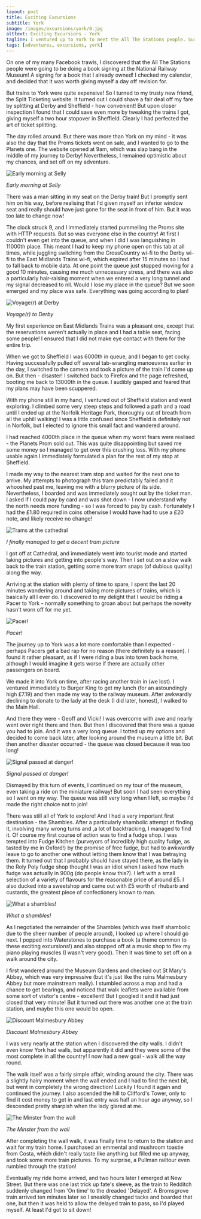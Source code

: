 ```yaml
---
layout: post
title: Exciting Excursions
subtitle: York
image: /images/excursions/york/0.jpg
alttext: Exciting Excursions - York
tagline: I ventured up to York to meet the All The Stations people. Surely such a simple task would cause me no trouble?
tags: [adventures, excursions, york]
---
```


On one of my many Facebook trawls, I discovered that the All The Stations people were going to be doing a book signing at the National Railway Museum! A signing for a book that I already owned! I checked my calendar, and decided that it was worth giving myself a day off revision for.

But trains to York were quite expensive! So I turned to my trusty new friend, the Split Ticketing website. It turned out I could shave a fair deal off my fare by splitting at Derby and Sheffield - how convenient! But upon closer inspection I found that I could save even more by tweaking the trains I got, giving myself a two hour stopover in Sheffield. Clearly I had perfected the art of ticket splitting.

The day rolled around. But there was more than York on my mind - it was also the day that the Proms tickets went on sale, and I wanted to go to the Planets one. The website opened at 9am, which was slap bang in the middle of my journey to Derby! Nevertheless, I remained optimistic about my chances, and set off on my adventure.

![Early morning at Selly](/images/excursions/york/1.jpg)

*Early morning at Selly*

There was a man sitting in my seat on the Derby train! But I promptly sent him on his way, before realising that I'd given myself an inferior window seat and really should have just gone for the seat in front of him. But it was too late to change now!

The clock struck 9, and I immediately started pummelling the Proms site with HTTP requests. But so was everyone else in the country! At first I couldn't even get into the queue, and when I did I was languishing in 11000th place. This meant I had to keep my phone open on this tab at all times, while juggling switching from the CrossCountry wi-fi to the Derby wi-fi to the East Midlands Trains wi-fi, which expired after 15 minutes so I had to fall back to mobile data. At one point the queue just stopped moving for a good 10 minutes, causing me much unnecessary stress, and there was also a particularly hair-raising moment when we entered a very long tunnel and my signal decreased to nil. Would I lose my place in the queue? But we soon emerged and my place was safe. Everything was going according to plan!

![Voyage(r) at Derby](/images/excursions/york/2.jpg)

*Voyage(r) to Derby*

My first experience on East Midlands Trains was a pleasant one, except that the reservations weren't actually in place and I had a table seat, facing some people! I ensured that I did not make eye contact with them for the entire trip.

When we got to Sheffield I was 6000th in queue, and I began to get cocky. Having successfully pulled off several tab-wrangling manoeuvres earlier in the day, I switched to the camera and took a picture of the train I'd come up on. But then - disaster! I switched back to Firefox and the page refreshed, booting me back to 13000th in the queue. I audibly gasped and feared that my plans may have been scuppered.

With my phone still in my hand, I ventured out of Sheffield station and went exploring. I climbed some very steep steps and followed a path and a road until I ended up at the Norfolk Heritage Park, thoroughly out of breath from all the uphill walking! I was a little confused since Sheffield is definitely not in Norfolk, but I elected to ignore this small fact and wandered around.

I had reached 4000th place in the queue when my worst fears were realised - the Planets Prom sold out. This was quite disappointing but saved me some money so I managed to get over this crushing loss. With my phone usable again I immediately formulated a plan for the rest of my stop at Sheffield.

I made my way to the nearest tram stop and waited for the next one to arrive. My attempts to photograph this tram predictably failed and it whooshed past me, leaving me with a blurry picture of its side. Nevertheless, I boarded and was immediately sought out by the ticket man. I asked if I could pay by card and was shot down - I now understand why the north needs more funding - so I was forced to pay by cash. Fortunately I had the £1.80 required in coins otherwise I would have had to use a £20 note, and likely receive no change!

![Trams at the cathedral](/images/excursions/york/3.jpg)

*I finally managed to get a decent tram picture*

I got off at Cathedral, and immediately went into tourist mode and started taking pictures and getting into people's way. Then I set out on a slow walk back to the train station, getting some more tram snaps (of dubious quality) along the way.

Arriving at the station with plenty of time to spare, I spent the last 20 minutes wandering around and taking more pictures of trains, which is basically all I ever do. I discovered to my delight that I would be riding a Pacer to York - normally something to groan about but perhaps the novelty hasn't worn off for me yet.

![Pacer!](/images/excursions/york/4.jpg)

*Pacer!*

The journey up to York was a lot more comfortable than I expected - perhaps Pacers get a bad rap for no reason (there definitely is a reason). I found it rather pleasant, as if I were riding a bus into town back home, although I would imagine it gets worse if there are actually other passengers on board.

We made it into York on time, after racing another train in (we lost). I ventured immediately to Burger King to get my lunch (for an astoundingly high £7.19) and then made my way to the railway museum. After awkwardly declining to donate to the lady at the desk (I did later, honest), I walked to the Main Hall.

And there they were - Geoff and Vicki! I was overcome with awe and nearly went over right there and then. But then I discovered that there was a queue you had to join. And it was a very long queue. I totted up my options and decided to come back later, after looking around the museum a little bit. But then another disaster occurred - the queue was closed because it was too long!

![Signal passed at danger!](/images/excursions/york/5.jpg)

*Signal passed at danger!*

Dismayed by this turn of events, I continued on my tour of the museum, even taking a ride on the miniature railway! But soon I had seen everything so I went on my way. The queue was still very long when I left, so maybe I'd made the right choice not to join!

There was still all of York to explore! And I had a very important first destination - the Shambles. After a particularly shambolic attempt at finding it, involving many wrong turns and ,a lot of backtracking, I managed to find it. Of course my first course of action was to find a fudge shop. I was tempted into Fudge Kitchen (purveyors of incredibly high quality fudge, as tasted by me in Oxford!) by the promise of free fudge, but had to awkwardly leave to go to another one without letting them know that I was betraying them. It turned out that I probably should have stayed there, as the lady in the Roly Poly fudge shop thought I was an idiot when I asked how much fudge was actually in 900g (do people know this?). I left with a small selection of a variety of flavours for the reasonable price of around £5. I also ducked into a sweetshop and came out with £5 worth of rhubarb and custards, the greatest piece of confectionery known to man.

![What a shambles!](/images/excursions/york/6.jpg)

*What a shambles!*

As I negotiated the remainder of the Shambles (which was itself shambolic due to the sheer number of people around), I looked up where I should go next. I popped into Waterstones to purchase a book (a theme common to these exciting excursions!) and also stopped off at a music shop to flex my piano playing muscles (I wasn't very good). Then it was time to set off on a walk around the city.

I first wandered around the Museum Gardens and checked out St Mary's Abbey, which was very impressive (but it's just like the ruins Malmesbury Abbey but more mainstream really). I stumbled across a map and had a chance to get bearings, and noticed that walk leaflets were available from some sort of visitor's centre - excellent! But I googled it and it had just closed that very minute! But it turned out there was another one at the train station, and maybe this one would be open.

![Discount Malmesbury Abbey](/images/excursions/york/7.jpg)

*Discount Malmesbury Abbey*

I was very nearly at the station when I discovered the city walls. I didn't even know York had walls, but apparently it did and they were some of the most complete in all the country! I now had a new goal - walk all the way round.

The walk itself was a fairly simple affair, winding around the city. There was a slightly hairy moment when the wall ended and I had to find the next bit, but went in completely the wrong direction! Luckily I found it again and continued the journey. I also ascended the hill to Clifford's Tower, only to find it cost money to get in and last entry was half an hour ago anyway, so I descended pretty sharpish when the lady glared at me.

![The Minster from the wall](/images/excursions/york/8.jpg)

*The Minster from the wall*

After completing the wall walk, it was finally time to return to the station and wait for my train home. I purchased an emmental and mushroom toastie from Costa, which didn't really taste like anything but filled me up anyway, and took some more train pictures. To my surprise, a Pullman railtour even rumbled through the station!

Eventually my ride home arrived, and two hours later I emerged at New Street. But there was one last trick up fate's sleeve, as the train to Redditch suddenly changed from 'On time' to the dreaded 'Delayed'. A Bromsgrove train arrived ten minutes later so I sneakily changed tacks and boarded that one, but then it was held to allow the delayed train to pass, so I'd played myself. At least I'd got to sit down!
